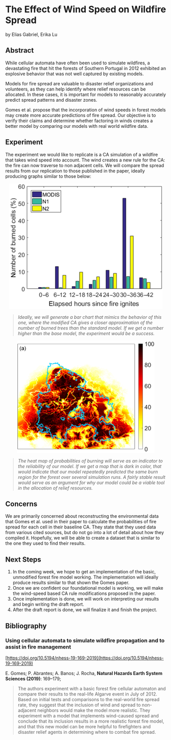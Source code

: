 # The Effect of Wind Speed on Wildfire Spread
by Elias Gabriel, Erika Lu

## Abstract
While cellular automata have often been used to simulate wildfires, a devastating fire that hit the forests of Southern Portugal in 2012 exhibited an explosive behavior that was not well captured by existing models.

Models for fire spread are valuable to disaster relief organizations and volunteers, as they can help identify where relief resources can be allocated. In these cases, it is important for models to reasonably accurately predict spread patterns and disaster zones.

Gomes et al. propose that the incorporation of wind speeds in forest models may create more accurate predictions of fire spread. Our objective is to verify their claims and determine whether factoring in winds creates a better model by comparing our models with real world wildfire data.

## Experiment
The experiment we would like to replicate is a CA simulation of a wildfire that takes wind speed into account. The wind creates a new rule for the CA: the fire can now traverse to non adjacent cells. We will compare the spread results from our replication to those published in the paper, ideally producing graphs similar to those below:

<p align="center"><img src="burn_percentage.png"></p>

> _Ideally, we will generate a bar chart that mimics the behavior of this one, where the modified CA gives a closer approximation of the number of burned trees than the standard model. If we get a number higher than the base model, the experiment would be a success._

<p align="center"><img src="probability.png"></p>

> _The heat map of probabilities of burning will serve as an indicator to the reliability of our model. If we get a map that is dark in color, that would indicate that our model repeatedly predicted the same burn region for the forest over several simulation runs. A fairly stable result would serve as an argument for why our model could be a viable tool in the allocation of relief resources._

## Concerns
We are primarily concerned about reconstructing the environmental data that Gomes et al. used in their paper to calculate the probabilities of fire spread for each cell in their baseline CA. They state that they used data from various cited sources, but do not go into a lot of detail about how they compiled it. Hopefully, we will be able to create a dataset that is similar to the one they used to find their results.

## Next Steps
1. In the coming week, we hope to get an implementation of the basic, unmodified forest fire model working. The implementation will ideally produce results similar to that shown the Gomes paper.
2. Once we are confident our foundational model is working, we will make the wind-speed based CA rule modifications proposed in the paper.
3. Once implementation is done, we will work on interpreting our results and begin writing the draft report.
4. After the draft report is done, we will finalize it and finish the project.

## Bibliography
### Using cellular automata to simulate wildfire propagation and to assist in fire management

[https://doi.org/10.5194/nhess-19-169-2019](https://doi.org/10.5194/nhess-19-169-2019)

E. Gomes; P. Abrantes; A. Banos; J. Rocha, **Natural Hazards Earth System Sciences (2019)**: 169–179; 

> The authors experiment with a basic forest fire cellular automaton and compare their results to the real-life Algarve event in July of 2012. Based on initial tests and comparisons to the real-world fire spread rate, they suggest that the inclusion of wind and spread to non-adjacent neighbors would make the model more realistic. They experiment with a model that implements wind-caused spread and conclude that its inclusion results in a more realistic forest fire model, and that this new model can be more helpful to firefighters and disaster relief agents in determining where to combat fire spread.
